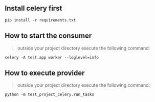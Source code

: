 ## Install celery first

``` pip install -r requirements.txt ```

## How to start the consumer

 > outside your project directory execute the following command:

   ```celery -A test.app worker --loglevel=info```

## How to execute provider

 > outside your project directory execute the following command:

 ```python -m test_project_celery.run_tasks```